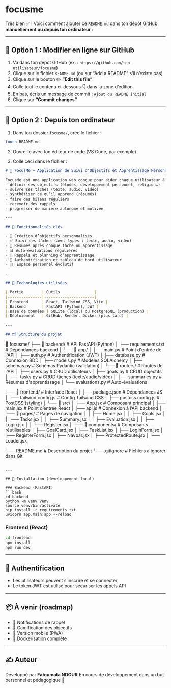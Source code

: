 # focusme
Très bien ✅ ! Voici comment ajouter ce `README.md` dans ton dépôt GitHub **manuellement ou depuis ton ordinateur** :

---

## 🧠 Option 1 : Modifier en ligne sur GitHub

1. Va dans ton dépôt GitHub (ex. : `https://github.com/ton-utilisateur/focusme`)
2. Clique sur le fichier `README.md` (ou sur “Add a README” s’il n’existe pas)
3. Clique sur le bouton ✏️ **“Edit this file”**
4. Colle tout le contenu ci-dessous 👇 dans la zone d’édition
5. En bas, écris un message de commit :
   `Ajout du README initial`
6. Clique sur **“Commit changes”**

---

## 🧠 Option 2 : Depuis ton ordinateur

1. Dans ton dossier `focusme/`, crée le fichier :

```bash
touch README.md
```

2. Ouvre-le avec ton éditeur de code (VS Code, par exemple)

3. Colle ceci dans le fichier :

```markdown
# 🎯 FocusMe – Application de Suivi d'Objectifs et Apprentissage Personnel

FocusMe est une application web conçue pour aider chaque utilisateur à :
- définir ses objectifs (études, développement personnel, religion…)
- suivre ses tâches (texte, audio, vidéo)
- synthétiser ce qu’il apprend (résumés)
- faire des bilans réguliers
- recevoir des rappels
- progresser de manière autonome et motivée

---

## 🧠 Fonctionnalités clés

- 📌 Création d’objectifs personnalisés
- ✅ Suivi des tâches (avec types : texte, audio, vidéo)
- 🧠 Résumés après chaque tâche ou apprentissage
- 📊 Auto-évaluations régulières
- 📅 Rappels et planning d’apprentissage
- 🔐 Authentification et tableau de bord utilisateur
- 🧑‍💻 Espace personnel évolutif

---

## 🧩 Technologies utilisées

| Partie        | Outils               |
|---------------|----------------------|
| Frontend      | React, Tailwind CSS, Vite |
| Backend       | FastAPI (Python), JWT |
| Base de données | SQLite (local) ou PostgreSQL (production) |
| Déploiement   | GitHub, Render, Docker (plus tard) |

---

## 🗂️ Structure du projet

```

📁 focusme/
├── 📁 backend/                     # API FastAPI (Python)
│   ├── requirements.txt           # Dépendances backend
│   └── 📁 app/
│       ├── main.py                # Point d'entrée de l'API
│       ├── auth.py                # Authentification (JWT)
│       ├── database.py            # Connexion BDD
│       ├── models.py              # Modèles SQLAlchemy
│       ├── schemas.py             # Schémas Pydantic (validation)
│       └── 📁 routers/            # Routes de l'API
│           ├── users.py           # CRUD utilisateurs
│           ├── goals.py           # CRUD objectifs
│           ├── tasks.py           # CRUD tâches (texte/audio/vidéo)
│           ├── summaries.py       # Résumés d'apprentissage
│           └── evaluations.py     # Auto-évaluations

├── 📁 frontend/                   # Interface React
│   ├── package.json              # Dépendances JS
│   ├── tailwind.config.js       # Config Tailwind CSS
│   ├── postcss.config.js        # PostCSS (styling)
│   └── 📁 src/
│       ├── App.jsx               # Composant principal
│       ├── main.jsx              # Point d’entrée React
│       ├── api.js                # Connexion à l’API backend
│       ├── 📁 pages/             # Pages de navigation
│       │   ├── Home.jsx
│       │   ├── Goals.jsx
│       │   ├── Tasks.jsx
│       │   ├── Summary.jsx
│       │   ├── Evaluation.jsx
│       │   ├── Login.jsx
│       │   └── Register.jsx
│       └── 📁 components/        # Composants réutilisables
│           ├── GoalCard.jsx
│           ├── TaskList.jsx
│           ├── LoginForm.jsx
│           ├── RegisterForm.jsx
│           ├── Navbar.jsx
│           ├── ProtectedRoute.jsx
│           └── Loader.jsx

├── README.md                    # Description du projet
└── .gitignore                   # Fichiers à ignorer dans Git


````

---

## 🚀 Installation (développement local)

### Backend (FastAPI)
```bash
cd backend
python -m venv venv
source venv/bin/activate
pip install -r requirements.txt
uvicorn app.main:app --reload
````

### Frontend (React)

```bash
cd frontend
npm install
npm run dev
```

---

## 🔐 Authentification

* Les utilisateurs peuvent s’inscrire et se connecter
* Le token JWT est utilisé pour sécuriser les appels API

---

## 📦 À venir (roadmap)

* 🔔 Notifications de rappel
* 🎯 Gamification des objectifs
* 📱 Version mobile (PWA)
* 🐳 Dockerisation complète

---

## ✍️ Auteur

Développé par **Fatoumata NDOUR**
En cours de développement dans un but personnel et pédagogique 🌱

````